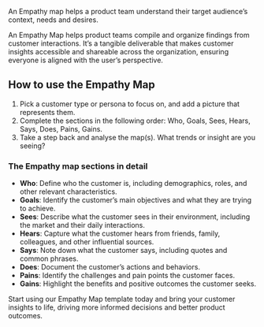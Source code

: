 An Empathy map helps a product team understand their target audience’s context, needs and desires.

An Empathy Map helps product teams compile and organize findings from customer interactions. It’s a tangible deliverable that makes customer insights accessible and shareable across the organization, ensuring everyone is aligned with the user’s perspective.

How to use the Empathy Map
--------------------------

1.  Pick a customer type or persona to focus on, and add a picture that represents them.
2.  Complete the sections in the following order: Who, Goals, Sees, Hears, Says, Does, Pains, Gains.
3.  Take a step back and analyse the map(s). What trends or insight are you seeing?

### The Empathy map sections in detail

*   **Who**: Define who the customer is, including demographics, roles, and other relevant characteristics.
*   **Goals**: Identify the customer’s main objectives and what they are trying to achieve.
*   **Sees**: Describe what the customer sees in their environment, including the market and their daily interactions.
*   **Hears**: Capture what the customer hears from friends, family, colleagues, and other influential sources.
*   **Says**: Note down what the customer says, including quotes and common phrases.
*   **Does**: Document the customer’s actions and behaviors.
*   **Pains**: Identify the challenges and pain points the customer faces.
*   **Gains**: Highlight the benefits and positive outcomes the customer seeks.

Start using our Empathy Map template today and bring your customer insights to life, driving more informed decisions and better product outcomes.